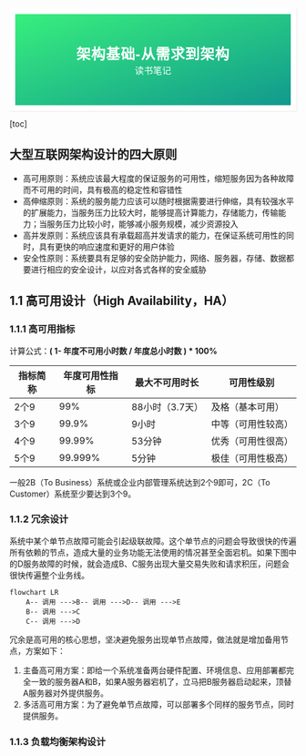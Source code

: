 <div style="font-family: 'Kanit', sans-serif;text-align: center;border: 10px solid #fff;box-shadow: 1px 1px 2px #e6e6e6;background: linear-gradient(to left top, #11998e, #38ef7d); padding: 50px 0;">
<div style="color: #fff;">
    <h3 style="font-size: 25px;font-weight: 600;letter-spacing: 1px;text-transform: uppercase;margin: 0;">
       架构基础-从需求到架构
    </h3>
    <span style="font-size: 16px;text-transform: capitalize;">
    	读书笔记
    </span>
</div>
</div>

[toc]



## 大型互联网架构设计的四大原则


- 高可用原则：系统应该最大程度的保证服务的可用性，缩短服务因为各种故障而不可用的时间，具有极高的稳定性和容错性
- 高伸缩原则：系统的服务能力应该可以随时根据需要进行伸缩，具有较强水平的扩展能力，当服务压力比较大时，能够提高计算能力，存储能力，传输能力；当服务压力比较小时，能够减小服务规模，减少资源投入
- 高并发原则：系统应该具有承载超高并发请求的能力，在保证系统可用性的同时，具有更快的响应速度和更好的用户体验
- 安全性原则：系统要具有足够的安全防护能力，网络、服务器，存储、数据都要进行相应的安全设计，以应对各式各样的安全威胁



## 1.1 高可用设计（High Availability，HA）

### 1.1.1 高可用指标

计算公式：**( 1- 年度不可用小时数 / 年度总小时数 ) * 100%**

| 指标简称 | 年度可用性指标 | 最大不可用时长  | 可用性级别         |
| -------- | -------------- | --------------- | ------------------ |
| 2个9     | 99%            | 88小时（3.7天） | 及格（基本可用）   |
| 3个9     | 99.9%          | 9小时           | 中等（可用性较高） |
| 4个9     | 99.99%         | 53分钟          | 优秀（可用性很高） |
| 5个9     | 99.999%        | 5分钟           | 极佳（可用性极高） |

一般2B（To Business）系统或企业内部管理系统达到2个9即可，2C（To Customer）系统至少要达到3个9。



### 1.1.2 冗余设计

​	系统中某个单节点故障可能会引起级联故障。这个单节点的问题会导致很快的传遍所有依赖的节点，造成大量的业务功能无法使用的情况甚至全面宕机。如果下图中的D服务故障的时候，就会造成B、C服务出现大量交易失败和请求积压，问题会很快传遍整个业务线。

```Mermaid
flowchart LR
	A-- 调用 --->B-- 调用 --->D-- 调用 --->E
	B-- 调用 --->C
	C-- 调用 --->D
```

​	冗余是高可用的核心思想，坚决避免服务出现单节点故障，做法就是增加备用节点，方案如下：

1. 主备高可用方案：即给一个系统准备两台硬件配置、环境信息、应用部署都完全一致的服务器A和B，如果A服务器宕机了，立马把B服务器启动起来，顶替A服务器对外提供服务。
2. 多活高可用方案：为了避免单节点故障，可以部署多个同样的服务节点，同时提供服务。



### 1.1.3 负载均衡架构设计